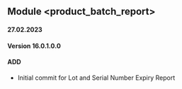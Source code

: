 ## Module <product_batch_report>

#### 27.02.2023
#### Version 16.0.1.0.0
#### ADD

- Initial commit for Lot and Serial Number Expiry Report
